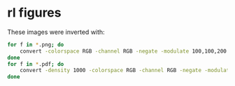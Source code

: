 # rl figures
These images were inverted with:
```sh
for f in *.png; do    
    convert -colorspace RGB -channel RGB -negate -modulate 100,100,200 "$f" "$(basename "$f" .png)-dark.png"
done
for f in *.pdf; do    
    convert -density 1000 -colorspace RGB -channel RGB -negate -modulate 100,100,200 "$f" "$(basename "$f" .pdf)-dark.pdf"
done
```